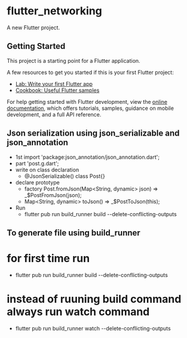 # flutter_networking

A new Flutter project.

## Getting Started

This project is a starting point for a Flutter application.

A few resources to get you started if this is your first Flutter project:

- [Lab: Write your first Flutter app](https://docs.flutter.dev/get-started/codelab)
- [Cookbook: Useful Flutter samples](https://docs.flutter.dev/cookbook)

For help getting started with Flutter development, view the
[online documentation](https://docs.flutter.dev/), which offers tutorials,
samples, guidance on mobile development, and a full API reference.

## Json serialization using json_serializable and json_annotation
- 1st import 'package:json_annotation/json_annotation.dart';
- part 'post.g.dart'; 
- write on class declaration 
    - @JsonSerializable()
       class Post{}
- declare prototype
     - factory Post.fromJson(Map<String, dynamic> json) => _$PostFromJson(json);
     - Map<String, dynamic> toJson() => _$PostToJson(this);
- Run
  - flutter pub run build_runner build --delete-conflicting-outputs

## To generate file using build_runner
# for first time run
- flutter pub run build_runner build --delete-conflicting-outputs
# instead of ruuning build command always run watch command
- flutter pub run build_runner watch --delete-conflicting-outputs